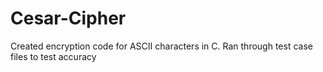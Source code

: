 # Cesar-Cipher

Created encryption code for ASCII characters in C.
Ran through test case files to test accuracy
